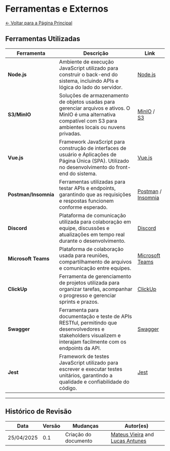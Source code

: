 # Ferramentas e Externos

[← Voltar para a Página Principal](../../index.md)

## Ferramentas Utilizadas

| Ferramenta          | Descrição                                                                                                                                                                                       | Link                                         |
| -------------------- | ----------------------------------------------------------------------------------------------------------------------------------------------------------------------------------------------- | -------------------------------------------- |
| **Node.js**          | Ambiente de execução JavaScript utilizado para construir o back-end do sistema, incluindo APIs e lógica do lado do servidor.                                                                   | [Node.js](https://nodejs.org/)               |
| **S3/MinIO**         | Soluções de armazenamento de objetos usadas para gerenciar arquivos e ativos. O MinIO é uma alternativa compatível com S3 para ambientes locais ou nuvens privadas.                             | [MinIO](https://min.io/) / [S3](https://aws.amazon.com/s3/) |
| **Vue.js**           | Framework JavaScript para construção de interfaces de usuário e Aplicações de Página Única (SPA). Utilizado no desenvolvimento do front-end do sistema.                                         | [Vue.js](https://vuejs.org/)                 |
| **Postman/Insomnia** | Ferramentas utilizadas para testar APIs e endpoints, garantindo que as requisições e respostas funcionem conforme esperado.                                                                     | [Postman](https://www.postman.com/) / [Insomnia](https://insomnia.rest/) |
| **Discord**          | Plataforma de comunicação utilizada para colaboração em equipe, discussões e atualizações em tempo real durante o desenvolvimento.                                                             | [Discord](https://discord.com/)              |
| **Microsoft Teams**  | Plataforma de colaboração usada para reuniões, compartilhamento de arquivos e comunicação entre equipes.                                                                                       | [Microsoft Teams](https://www.microsoft.com/en-us/microsoft-teams/group-chat-software) |
| **ClickUp**          | Ferramenta de gerenciamento de projetos utilizada para organizar tarefas, acompanhar o progresso e gerenciar sprints e prazos.                                                                 | [ClickUp](https://clickup.com/)              |
| **Swagger**          | Ferramenta para documentação e teste de APIs RESTful, permitindo que desenvolvedores e stakeholders visualizem e interajam facilmente com os endpoints da API.                                 | [Swagger](https://swagger.io/)               |
| **Jest**             | Framework de testes JavaScript utilizado para escrever e executar testes unitários, garantindo a qualidade e confiabilidade do código.                                                          | [Jest](https://jestjs.io/)                   |

---

## Histórico de Revisão

| Data       | Versão | Mudanças                           | Autor(es) |
| ---------- | ------ | ---------------------------------- | --------- |
| 25/04/2025 | 0.1    | Criação do documento               | [Mateus Vieira](https://github.com/matix0) and [Lucas Antunes](https://github.com/LucasGSAntunes) |